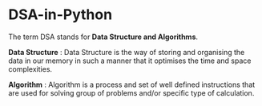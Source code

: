 # DSA-in-Python
The term DSA stands for **Data Structure and Algorithms**. 

**Data Structure** : Data Structure is the way of storing and organising the data in our memory in such a manner that it optimises the time and space complexities. 

**Algorithm** : Algorithm is a process and set of well defined instructions that are used for solving group of problems and/or specific type of calculation.
